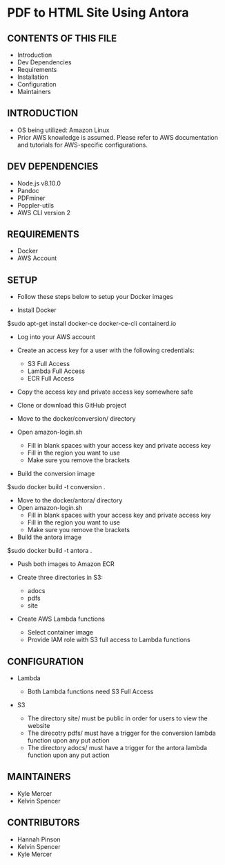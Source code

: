   # PDF to HTML Site Using Antora

CONTENTS OF THIS FILE
---------------------

* Introduction
* Dev Dependencies
* Requirements
 * Installation
 * Configuration
 * Maintainers


 INTRODUCTION
------------

* OS being utilized: Amazon Linux
* Prior AWS knowledge is assumed. Please refer to AWS documentation and tutorials for AWS-specific configurations.

DEV DEPENDENCIES
--------------
* Node.js v8.10.0
* Pandoc
* PDFminer
* Poppler-utils
* AWS CLI version 2

REQUIREMENTS
------------

* Docker
* AWS Account

SETUP
------------

* Follow these steps below to setup your Docker images

* Install Docker

$sudo apt-get install docker-ce docker-ce-cli containerd.io

* Log into your AWS account
* Create an access key for a user with the following credentials: 
  * S3 Full Access
  * Lambda Full Access
  * ECR Full Access
* Copy the access key and private access key somewhere safe

* Clone or download this GitHub project
* Move to the docker/conversion/ directory
* Open amazon-login.sh
  * Fill in blank spaces with your access key and private access key
  * Fill in the region you want to use
  * Make sure you remove the brackets
* Build the conversion image

$sudo docker build -t conversion .

* Move to the docker/antora/ directory
* Open amazon-login.sh
  * Fill in blank spaces with your access key and private access key
  * Fill in the region you want to use
  * Make sure you remove the brackets
* Build the antora image

$sudo docker build -t antora .

* Push both images to Amazon ECR 

* Create three directories in S3:
  * adocs
  * pdfs
  * site

* Create AWS Lambda functions
  * Select container image
  * Provide IAM role with S3 full access to Lambda functions

CONFIGURATION
-------------

* Lambda
  * Both Lambda functions need S3 Full Access

* S3
  * The directory site/ must be public in order for users to view the website
  * The direcotry pdfs/ must have a trigger for the conversion lambda function upon any put action
  * The directory adocs/ must have a trigger for the antora lambda function upon any put action


MAINTAINERS
-----------

* Kyle Mercer
* Kelvin Spencer 

CONTRIBUTORS
-----------

* Hannah Pinson
* Kelvin Spencer
* Kyle Mercer
